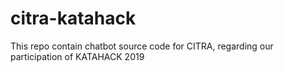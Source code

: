 # citra-katahack
This repo contain chatbot source code for CITRA, regarding our participation of KATAHACK 2019
